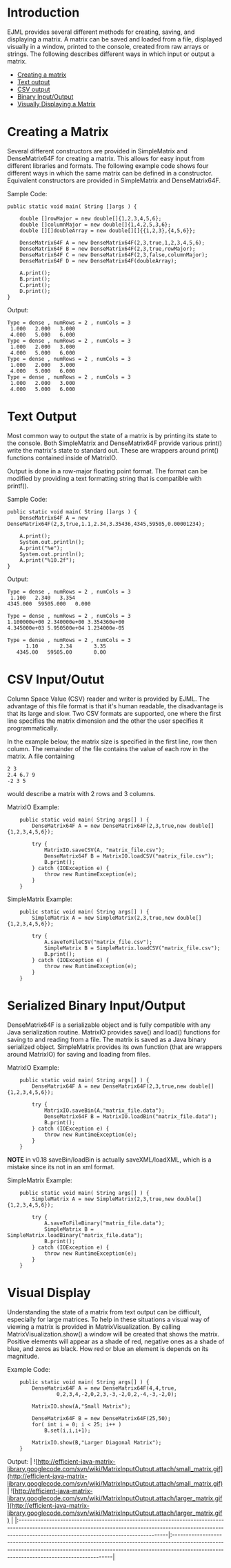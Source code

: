 # Introduction #

EJML provides several different methods for creating, saving, and displaying a matrix. A matrix can be saved and loaded from a file, displayed visually in a window, printed to the console, created from raw arrays or strings.  The following describes different ways in which input or output a matrix.

  * [Creating a matrix](#Creating_a_matrix.md)
  * [Text output](#Text_Output.md)
  * [CSV output](#CSV_Input/Outut.md)
  * [Binary Input/Output](#Serialized_Binary_Input/Output.md)
  * [Visually Displaying a Matrix](#Visual_Display.md)

# Creating a Matrix #

Several different constructors are provided in SimpleMatrix and DenseMatrix64F for creating a matrix.  This allows for easy input from different libraries and formats.  The following example code shows four different ways in which the same matrix can be defined in a constructor.  Equivalent constructors are provided in SimpleMatrix and DenseMatrix64F.

Sample Code:
```
public static void main( String []args ) {

    double []rowMajor = new double[]{1,2,3,4,5,6};
    double []columnMajor = new double[]{1,4,2,5,3,6};
    double [][]doubleArray = new double[][]{{1,2,3},{4,5,6}};

    DenseMatrix64F A = new DenseMatrix64F(2,3,true,1,2,3,4,5,6);
    DenseMatrix64F B = new DenseMatrix64F(2,3,true,rowMajor);
    DenseMatrix64F C = new DenseMatrix64F(2,3,false,columnMajor);
    DenseMatrix64F D = new DenseMatrix64F(doubleArray);

    A.print();
    B.print();
    C.print();
    D.print();
}
```

Output:
```
Type = dense , numRows = 2 , numCols = 3
 1.000   2.000   3.000  
 4.000   5.000   6.000  
Type = dense , numRows = 2 , numCols = 3
 1.000   2.000   3.000  
 4.000   5.000   6.000  
Type = dense , numRows = 2 , numCols = 3
 1.000   2.000   3.000  
 4.000   5.000   6.000  
Type = dense , numRows = 2 , numCols = 3
 1.000   2.000   3.000  
 4.000   5.000   6.000  
```

# Text Output #

Most common way to output the state of a matrix is by printing its state to the console.  Both SimpleMatrix and DenseMatrix64F provide various print() write the matrix's state to standard out.  These are wrappers around print() functions contained inside of MatrixIO.

Output is done in a row-major floating point format.  The format can be modified by providing a text formatting string that is compatible with printf().

Sample Code:
```
public static void main( String []args ) {
    DenseMatrix64F A = new DenseMatrix64F(2,3,true,1.1,2.34,3.35436,4345,59505,0.00001234);

    A.print();
    System.out.println();
    A.print("%e");
    System.out.println();
    A.print("%10.2f");
}
```

Output:
```
Type = dense , numRows = 2 , numCols = 3
 1.100   2.340   3.354  
4345.000  59505.000   0.000  

Type = dense , numRows = 2 , numCols = 3
1.100000e+00 2.340000e+00 3.354360e+00 
4.345000e+03 5.950500e+04 1.234000e-05 

Type = dense , numRows = 2 , numCols = 3
      1.10       2.34       3.35 
   4345.00   59505.00       0.00 
```

# CSV Input/Outut #

Column Space Value (CSV) reader and writer is provided by EJML.  The advantage of this file format is that it's human readable, the disadvantage is that its large and slow.  Two CSV formats are supported, one where the first line specifies the matrix dimension and the other the user specifies it programmatically.

In the example below, the matrix size is specified in the first line, row then column.  The remainder of the file contains the value of each row in the matrix.  A file containing
```
2 3
2.4 6.7 9
-2 3 5
```
would describe a matrix with 2 rows and 3 columns.


MatrixIO Example:
```
    public static void main( String args[] ) {
        DenseMatrix64F A = new DenseMatrix64F(2,3,true,new double[]{1,2,3,4,5,6});

        try {
            MatrixIO.saveCSV(A, "matrix_file.csv");
            DenseMatrix64F B = MatrixIO.loadCSV("matrix_file.csv");
            B.print();
        } catch (IOException e) {
            throw new RuntimeException(e);
        }
    }
```

SimpleMatrix Example:
```
    public static void main( String args[] ) {
        SimpleMatrix A = new SimpleMatrix(2,3,true,new double[]{1,2,3,4,5,6});

        try {
            A.saveToFileCSV("matrix_file.csv");
            SimpleMatrix B = SimpleMatrix.loadCSV("matrix_file.csv");
            B.print();
        } catch (IOException e) {
            throw new RuntimeException(e);
        }
    }
```

# Serialized Binary Input/Output #

DenseMatrix64F is a serializable object and is fully compatible with any Java serialization routine.  MatrixIO provides save() and load() functions for saving to and reading from a file.  The matrix is saved as a Java binary serialized object.  SimpleMatrix provides its own function (that are wrappers around MatrixIO) for saving and loading from files.

MatrixIO Example:
```
    public static void main( String args[] ) {
        DenseMatrix64F A = new DenseMatrix64F(2,3,true,new double[]{1,2,3,4,5,6});

        try {
            MatrixIO.saveBin(A,"matrix_file.data");
            DenseMatrix64F B = MatrixIO.loadBin("matrix_file.data");
            B.print();
        } catch (IOException e) {
            throw new RuntimeException(e);
        }
    }
```

**NOTE** in v0.18 saveBin/loadBin is actually saveXML/loadXML, which is a mistake since its not in an xml format.

SimpleMatrix Example:
```
    public static void main( String args[] ) {
        SimpleMatrix A = new SimpleMatrix(2,3,true,new double[]{1,2,3,4,5,6});

        try {
            A.saveToFileBinary("matrix_file.data");
            SimpleMatrix B = SimpleMatrix.loadBinary("matrix_file.data");
            B.print();
        } catch (IOException e) {
            throw new RuntimeException(e);
        }
    }
```

# Visual Display #

Understanding the state of a matrix from text output can be difficult, especially for large matrices.  To help in these situations a visual way of viewing a matrix is provided in MatrixVisualization.  By calling MatrixVisualization.show() a window will be created that shows the matrix.  Positive elements will appear as a shade of red, negative ones as a shade of blue, and zeros as black.  How red or blue an element is depends on its magnitude.

Example Code:
```
    public static void main( String args[] ) {
        DenseMatrix64F A = new DenseMatrix64F(4,4,true,
                0,2,3,4,-2,0,2,3,-3,-2,0,2,-4,-3,-2,0);

        MatrixIO.show(A,"Small Matrix");

        DenseMatrix64F B = new DenseMatrix64F(25,50);
        for( int i = 0; i < 25; i++ )
            B.set(i,i,i+1);

        MatrixIO.show(B,"Larger Diagonal Matrix");
    }
```

Output:
| ![http://efficient-java-matrix-library.googlecode.com/svn/wiki/MatrixInputOutput.attach/small_matrix.gif](http://efficient-java-matrix-library.googlecode.com/svn/wiki/MatrixInputOutput.attach/small_matrix.gif) | ![http://efficient-java-matrix-library.googlecode.com/svn/wiki/MatrixInputOutput.attach/larger_matrix.gif](http://efficient-java-matrix-library.googlecode.com/svn/wiki/MatrixInputOutput.attach/larger_matrix.gif) |
|:------------------------------------------------------------------------------------------------------------------------------------------------------------------------------------------------------------------|:--------------------------------------------------------------------------------------------------------------------------------------------------------------------------------------------------------------------|